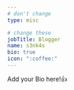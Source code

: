 ```yaml
---
# don't change
type: misc

# change these
jobTitle: Blogger
name: s3nk4s
bio: true
icon: ":coffee:"
---
```


Add your Bio here!:+1: